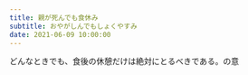 ```yaml
---
title: 親が死んでも食休み
subtitle: おやがしんでもしょくやすみ
date: 2021-06-09 10:00:00
---
```


どんなときでも、食後の休憩だけは絶対にとるべきである。の意

